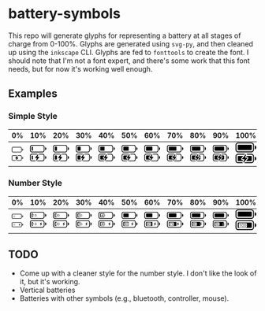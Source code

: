 # battery-symbols
This repo will generate glyphs for representing a battery at all stages of charge from 0-100%.  Glyphs are generated using `svg-py`, and then cleaned up using the `inkscape` CLI.  Glyphs are fed to `fonttools` to create the font.
I should note that I'm not a font expert, and there's some work that this font needs, but for now it's working well enough.
## Examples
### Simple Style
|                                                                                   0%                                                                                   |                                                                                   10%                                                                                    |                                                                                   20%                                                                                    |                                                                                   30%                                                                                    |                                                                                   40%                                                                                    |                                                                                   50%                                                                                    |                                                                                   60%                                                                                    |                                                                                   70%                                                                                    |                                                                                   80%                                                                                    |                                                                                   90%                                                                                    |                                                                                    100%                                                                                    |
| :--------------------------------------------------------------------------------------------------------------------------------------------------------------------: | :----------------------------------------------------------------------------------------------------------------------------------------------------------------------: | :----------------------------------------------------------------------------------------------------------------------------------------------------------------------: | :----------------------------------------------------------------------------------------------------------------------------------------------------------------------: | :----------------------------------------------------------------------------------------------------------------------------------------------------------------------: | :----------------------------------------------------------------------------------------------------------------------------------------------------------------------: | :----------------------------------------------------------------------------------------------------------------------------------------------------------------------: | :----------------------------------------------------------------------------------------------------------------------------------------------------------------------: | :----------------------------------------------------------------------------------------------------------------------------------------------------------------------: | :----------------------------------------------------------------------------------------------------------------------------------------------------------------------: | :------------------------------------------------------------------------------------------------------------------------------------------------------------------------: |
| <img src="examples/battery_simple_discharge_000.svg" width="60" alt="Discharge 0%"><br><img src="examples/battery_simple_charge_000.svg"   width="60" alt="Charge 0%"> | <img src="examples/battery_simple_discharge_010.svg" width="60" alt="Discharge 10%"><br><img src="examples/battery_simple_charge_010.svg"   width="60" alt="Charge 10%"> | <img src="examples/battery_simple_discharge_020.svg" width="60" alt="Discharge 20%"><br><img src="examples/battery_simple_charge_020.svg"   width="60" alt="Charge 20%"> | <img src="examples/battery_simple_discharge_030.svg" width="60" alt="Discharge 30%"><br><img src="examples/battery_simple_charge_030.svg"   width="60" alt="Charge 30%"> | <img src="examples/battery_simple_discharge_040.svg" width="60" alt="Discharge 40%"><br><img src="examples/battery_simple_charge_040.svg"   width="60" alt="Charge 40%"> | <img src="examples/battery_simple_discharge_050.svg" width="60" alt="Discharge 50%"><br><img src="examples/battery_simple_charge_050.svg"   width="60" alt="Charge 50%"> | <img src="examples/battery_simple_discharge_060.svg" width="60" alt="Discharge 60%"><br><img src="examples/battery_simple_charge_060.svg"   width="60" alt="Charge 60%"> | <img src="examples/battery_simple_discharge_070.svg" width="60" alt="Discharge 70%"><br><img src="examples/battery_simple_charge_070.svg"   width="60" alt="Charge 70%"> | <img src="examples/battery_simple_discharge_080.svg" width="60" alt="Discharge 80%"><br><img src="examples/battery_simple_charge_080.svg"   width="60" alt="Charge 80%"> | <img src="examples/battery_simple_discharge_090.svg" width="60" alt="Discharge 90%"><br><img src="examples/battery_simple_charge_090.svg"   width="60" alt="Charge 90%"> | <img src="examples/battery_simple_discharge_100.svg" width="60" alt="Discharge 100%"><br><img src="examples/battery_simple_charge_100.svg"   width="60" alt="Charge 100%"> |
### Number Style
|                                                                                   0%                                                                                   |                                                                                   10%                                                                                    |                                                                                   20%                                                                                    |                                                                                   30%                                                                                    |                                                                                   40%                                                                                    |                                                                                   50%                                                                                    |                                                                                   60%                                                                                    |                                                                                   70%                                                                                    |                                                                                   80%                                                                                    |                                                                                   90%                                                                                    |                                                                                    100%                                                                                    |
| :--------------------------------------------------------------------------------------------------------------------------------------------------------------------: | :----------------------------------------------------------------------------------------------------------------------------------------------------------------------: | :----------------------------------------------------------------------------------------------------------------------------------------------------------------------: | :----------------------------------------------------------------------------------------------------------------------------------------------------------------------: | :----------------------------------------------------------------------------------------------------------------------------------------------------------------------: | :----------------------------------------------------------------------------------------------------------------------------------------------------------------------: | :----------------------------------------------------------------------------------------------------------------------------------------------------------------------: | :----------------------------------------------------------------------------------------------------------------------------------------------------------------------: | :----------------------------------------------------------------------------------------------------------------------------------------------------------------------: | :----------------------------------------------------------------------------------------------------------------------------------------------------------------------: | :------------------------------------------------------------------------------------------------------------------------------------------------------------------------: |
| <img src="examples/battery_number_discharge_000.svg" width="60" alt="Discharge 0%"><br><img src="examples/battery_number_charge_000.svg"   width="60" alt="Charge 0%"> | <img src="examples/battery_number_discharge_010.svg" width="60" alt="Discharge 10%"><br><img src="examples/battery_number_charge_010.svg"   width="60" alt="Charge 10%"> | <img src="examples/battery_number_discharge_020.svg" width="60" alt="Discharge 20%"><br><img src="examples/battery_number_charge_020.svg"   width="60" alt="Charge 20%"> | <img src="examples/battery_number_discharge_030.svg" width="60" alt="Discharge 30%"><br><img src="examples/battery_number_charge_030.svg"   width="60" alt="Charge 30%"> | <img src="examples/battery_number_discharge_040.svg" width="60" alt="Discharge 40%"><br><img src="examples/battery_number_charge_040.svg"   width="60" alt="Charge 40%"> | <img src="examples/battery_number_discharge_050.svg" width="60" alt="Discharge 50%"><br><img src="examples/battery_number_charge_050.svg"   width="60" alt="Charge 50%"> | <img src="examples/battery_number_discharge_060.svg" width="60" alt="Discharge 60%"><br><img src="examples/battery_number_charge_060.svg"   width="60" alt="Charge 60%"> | <img src="examples/battery_number_discharge_070.svg" width="60" alt="Discharge 70%"><br><img src="examples/battery_number_charge_070.svg"   width="60" alt="Charge 70%"> | <img src="examples/battery_number_discharge_080.svg" width="60" alt="Discharge 80%"><br><img src="examples/battery_number_charge_080.svg"   width="60" alt="Charge 80%"> | <img src="examples/battery_number_discharge_090.svg" width="60" alt="Discharge 90%"><br><img src="examples/battery_number_charge_090.svg"   width="60" alt="Charge 90%"> | <img src="examples/battery_number_discharge_100.svg" width="60" alt="Discharge 100%"><br><img src="examples/battery_number_charge_100.svg"   width="60" alt="Charge 100%"> |
## TODO
* Come up with a cleaner style for the number style.  I don't like the look of it, but it's working.
* Vertical batteries
* Batteries with other symbols (e.g., bluetooth, controller, mouse).
